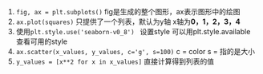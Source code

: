 1. `fig, ax = plt.subplots()` fig是生成的整个图形，ax表示图形中的绘图
2. `ax.plot(squares)` 只提供了一个列表，默认为y轴 x轴为**0，1，2，3，4**
3. 使用`plt.style.use('seaborn-v0_8') ` 设置style 可以用plt.style.available查看可用的style
4. `ax.scatter(x_values, y_values, c='g', s=100)` c = color s = 指的是大小
5. `y_values = [x**2 for x in x_values]` 直接计算得到列表的值
